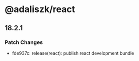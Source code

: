 # @adaliszk/react

## 18.2.1

### Patch Changes

- fde937c: release(react): publish react development bundle
